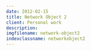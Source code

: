 ```yaml
---
date: 2012-02-15
title: Network Object 2
client: Personal work
description:
imgfilename: network-object2
indexclassname: networkobject2
---
```


<img srcset="/img/network-object2-1x.png 1x, /img/network-object2-2x.png 2x">
